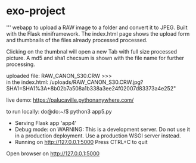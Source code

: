 # exo-project

''' webapp to upload a RAW image to a folder and convert it to JPEG. Built with the Flask miniframework.
The index.html page shows the upload form and thumbnails of the files already processed processed.

Clicking on the thumbnal will open a new Tab with full size processed picture.
A md5 and sha1 checsum is shown with the file name for further processing.

uploaded file:  RAW_CANON_S30.CRW >>>   
in the index.html:  /uploads/RAW_CANON_S30.CRW.jpg?SHA1=SHA1%3A+8b02b7a508a1b338a3ee24f02007d83373a4e252"

live demo: https://palucaville.pythonanywhere.com/
 
 to run locally:
do@do:~/$ python3 app5.py 
 * Serving Flask app 'app4'
 * Debug mode: on
WARNING: This is a development server. Do not use it in a production deployment. Use a production WSGI server instead.
 * Running on http://127.0.0.1:5000
Press CTRL+C to quit

Open browser on http://127.0.0.1:5000




